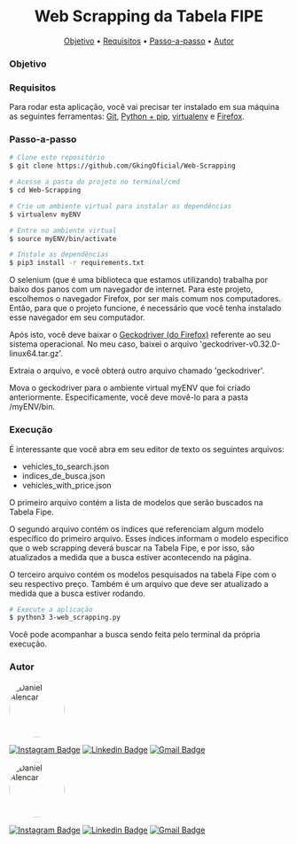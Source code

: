 
<h1 align="center">
  Web Scrapping da Tabela FIPE
</h1>

<p align="center">
 <a href="#objetivo">Objetivo</a> •
 <a href="#requisitos">Requisitos</a> • 
 <a href="#passo-a-passo">Passo-a-passo</a> • 
 <a href="#autor">Autor</a>
</p>

### Objetivo

<p>

</p>

### Requisitos

Para rodar esta aplicação, você vai precisar ter instalado em sua máquina as seguintes ferramentas:
[Git](https://git-scm.com), [Python + pip](https://www.python.org/downloads/), [virtualenv](https://virtualenv.pypa.io/en/latest/) e [Firefox](https://www.mozilla.org/pt-BR/firefox/new/).

### Passo-a-passo

```bash
# Clone este repositório
$ git clone https://github.com/GkingOficial/Web-Scrapping

# Acesse a pasta do projeto no terminal/cmd
$ cd Web-Scrapping

# Crie um ambiente virtual para instalar as dependências
$ virtualenv myENV

# Entre no ambiente virtual
$ source myENV/bin/activate

# Instale as dependências
$ pip3 install -r requirements.txt

```

O selenium (que é uma biblioteca que estamos utilizando) trabalha por baixo dos panos com um navegador de internet. Para este projeto, escolhemos o navegador Firefox, por ser mais comum nos computadores. Então, para que o projeto funcione, é necessário que você tenha instalado esse navegador em seu computador.

Após isto, você deve baixar o [Geckodriver (do Firefox)](https://github.com/mozilla/geckodriver/releases) referente ao seu sistema operacional. No meu caso, baixei o arquivo 'geckodriver-v0.32.0-linux64.tar.gz'.

Extraia o arquivo, e você obterá outro arquivo chamado 'geckodriver'.

Mova o geckodriver para o ambiente virtual myENV que foi criado anteriormente. Especificamente, você deve movê-lo para a pasta /myENV/bin.

### Execução

É interessante que você abra em seu editor de texto os seguintes arquivos:
- vehicles_to_search.json
- indices_de_busca.json
- vehicles_with_price.json

O primeiro arquivo contém a lista de modelos que serão buscados na Tabela Fipe.

O segundo arquivo contém os indices que referenciam algum modelo específico do primeiro arquivo. Esses índices informam o modelo especifico que o web scrapping deverá buscar na Tabela Fipe, e por isso, são atualizados a medida que a busca estiver acontecendo na página.

O terceiro arquivo contém os modelos pesquisados na tabela Fipe com o seu respectivo preço. Também é um arquivo que deve ser atualizado a medida que a busca estiver rodando.

```bash
# Execute a aplicação
$ python3 3-web_scrapping.py
```

Você pode acompanhar a busca sendo feita pelo terminal da própria execução.

### Autor

<img 
    style="border-radius: 50%;"
    src="https://avatars2.githubusercontent.com/u/51214434?s=400&u=439cd150f8dbf2706452ce6a362992e077285793&v=4"
    width="100px;"
    alt="Daniel Alencar"
/>

[![Instagram Badge](https://img.shields.io/badge/-@daniel_alencar_-de2099?style=flat-square&logo=Instagram&logoColor=white&link=https://www.linkedin.com/in/Daniel746/)](https://www.instagram.com/daniel_alencar_/) [![Linkedin Badge](https://img.shields.io/badge/-Daniel-blue?style=flat-square&logo=Linkedin&logoColor=white&link=https://www.linkedin.com/in/Daniel746/)](https://www.linkedin.com/in/Daniel746/) [![Gmail Badge](https://img.shields.io/badge/-danielalencar746@gmail.com-c14438?style=flat-square&logo=Gmail&logoColor=white&link=mailto:danielalencar746@gmail.com)](mailto:danielalencar746@gmail.com)

<img 
    style="border-radius: 50%;"
    src="https://avatars2.githubusercontent.com/u/51214434?s=400&u=439cd150f8dbf2706452ce6a362992e077285793&v=4"
    width="100px;"
    alt="Daniel Alencar"
/>

[![Instagram Badge](https://img.shields.io/badge/-@daniel_alencar_-de2099?style=flat-square&logo=Instagram&logoColor=white&link=https://www.linkedin.com/in/Daniel746/)](https://www.instagram.com/daniel_alencar_/) [![Linkedin Badge](https://img.shields.io/badge/-Daniel-blue?style=flat-square&logo=Linkedin&logoColor=white&link=https://www.linkedin.com/in/Daniel746/)](https://www.linkedin.com/in/Daniel746/) [![Gmail Badge](https://img.shields.io/badge/-danielalencar746@gmail.com-c14438?style=flat-square&logo=Gmail&logoColor=white&link=mailto:danielalencar746@gmail.com)](mailto:danielalencar746@gmail.com)